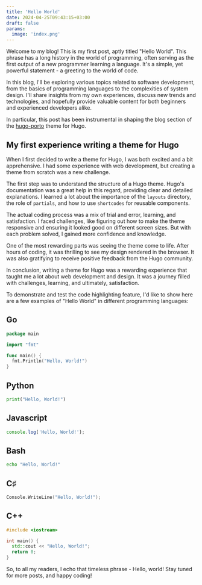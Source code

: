 ```yaml
---
title: 'Hello World'
date: 2024-04-25T09:43:15+03:00
draft: false
params:
  image: 'index.png'
---
```


Welcome to my blog! This is my first post, aptly titled "Hello World". This phrase has a long history in the world of
programming, often serving as the first output of a new programmer learning a language. It's a simple, yet powerful
statement - a greeting to the world of code.

<!--more-->

In this blog, I'll be exploring various topics related to software development, from the basics of programming languages
to the complexities of system design. I'll share insights from my own experiences, discuss new trends and technologies,
and hopefully provide valuable content for both beginners and experienced developers alike.

In particular, this post has been instrumental in shaping the blog section of the
[hugo-porto](https://github.com/hugo-porto/theme) theme for Hugo.

## My first experience writing a theme for Hugo

When I first decided to write a theme for Hugo, I was both excited and a bit apprehensive. I had some experience with
web development, but creating a theme from scratch was a new challenge.

The first step was to understand the structure of a Hugo theme. Hugo's documentation was a great help in this regard,
providing clear and detailed explanations. I learned a lot about the importance of the `layouts` directory, the role of
`partials`, and how to use `shortcodes` for reusable components.

The actual coding process was a mix of trial and error, learning, and satisfaction. I faced challenges, like figuring
out how to make the theme responsive and ensuring it looked good on different screen sizes. But with each problem
solved, I gained more confidence and knowledge.

One of the most rewarding parts was seeing the theme come to life. After hours of coding, it was thrilling to see my
design rendered in the browser. It was also gratifying to receive positive feedback from the Hugo community.

In conclusion, writing a theme for Hugo was a rewarding experience that taught me a lot about web development and
design. It was a journey filled with challenges, learning, and ultimately, satisfaction.

To demonstrate and test the code highlighting feature, I'd like to show here are a few examples of "Hello World" in
different programming languages:

## Go

```go
package main

import "fmt"

func main() {
  fmt.Println("Hello, World!")
}
```

## Python

```py
print("Hello, World!")
```

## Javascript

```javascript
console.log('Hello, World!');
```

## Bash

```sh
echo "Hello, World!"
```

## C&sharp;

```c
Console.WriteLine("Hello, World!");
```

## C++

```c++
#include <iostream>

int main() {
  std::cout << "Hello, World!";
  return 0;
}
```

So, to all my readers, I echo that timeless phrase - Hello, world! Stay tuned for more posts, and happy coding!
